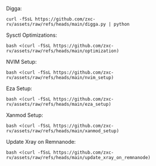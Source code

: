 Digga:

```
curl -fSsL https://github.com/zxc-rv/assets/raw/refs/heads/main/digga.py | python
```
Sysctl Optimizations:

```
bash <(curl -fSsL https://github.com/zxc-rv/assets/raw/refs/heads/main/optimization)
```

NVIM Setup:

```
bash <(curl -fSsL https://github.com/zxc-rv/assets/raw/refs/heads/main/nvim_setup)
```

Eza Setup:

```
bash <(curl -fSsL https://github.com/zxc-rv/assets/raw/refs/heads/main/eza_setup)
```

Xanmod Setup:

```
bash <(curl -fSsL https://github.com/zxc-rv/assets/raw/refs/heads/main/xanmod_setup)
```

Update Xray on Remnanode:

```
bash <(curl -fSsL https://github.com/zxc-rv/assets/raw/refs/heads/main/update_xray_on_remnanode)
```
